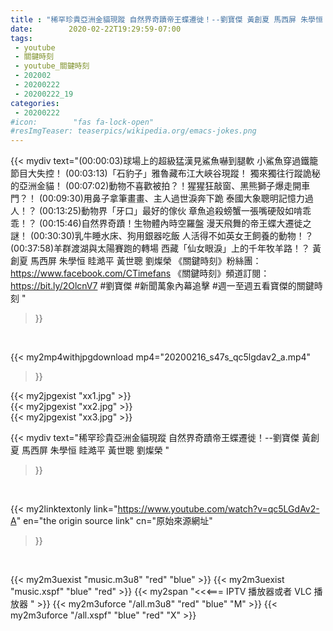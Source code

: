 ```yaml
---
title : "稀罕珍貴亞洲金貓現蹤 自然界奇蹟帝王蝶遷徙！--劉寶傑 黃創夏 馬西屏 朱學恒 眭澔平 黃世聰 劉燦榮 "
date:        2020-02-22T19:29:59-07:00
tags:
 - youtube
 - 關鍵時刻
 - youtube_關鍵時刻
 - 202002
 - 20200222
 - 20200222_19
categories:
 - 20200222
#icon:        "fas fa-lock-open"
#resImgTeaser: teaserpics/wikipedia.org/emacs-jokes.png
---
```


{{< mydiv text="(00:00:03)球場上的超級猛漢見鯊魚嚇到腿軟 小鯊魚穿過鐵籠節目大失控！ (00:03:13)「石豹子」雅魯藏布江大峽谷現蹤！ 獨來獨往行蹤詭秘的亞洲金貓！ (00:07:02)動物不喜歡被拍？！猩猩狂敲窗、黑熊獅子爆走開車門？！ (00:09:30)用鼻子拿筆畫畫、主人過世淚奔下跪 泰國大象聰明記憶力過人！？ (00:13:25)動物界「牙口」最好的傢伙 章魚追殺螃蟹一張嘴硬殼如啃乖乖！？ (00:15:46)自然界奇蹟！生物體內時空羅盤 漫天飛舞的帝王蝶大遷徙之謎！ (00:30:30)乳牛睡水床、狗用銀器吃飯 人活得不如英女王飼養的動物！？ (00:37:58)羊群渡湖與太陽賽跑的轉場 西藏「仙女眼淚」上的千年牧羊路！？  黃創夏 馬西屏 朱學恒 眭澔平 黃世聰 劉燦榮     《關鍵時刻》粉絲團：https://www.facebook.com/CTimefans 《關鍵時刻》頻道訂閱：https://bit.ly/2OlcnV7  #劉寶傑 #新聞萬象內幕追擊 #週一至週五看寶傑的關鍵時刻 "
>}}
<br>


{{< my2mp4withjpgdownload mp4="20200216_s47s_qc5lgdav2_a.mp4"
>}}

{{< my2jpgexist "xx1.jpg" >}}<br>
{{< my2jpgexist "xx2.jpg" >}}<br>
{{< my2jpgexist "xx3.jpg" >}}<br>



{{< mydiv text="稀罕珍貴亞洲金貓現蹤 自然界奇蹟帝王蝶遷徙！--劉寶傑 黃創夏 馬西屏 朱學恒 眭澔平 黃世聰 劉燦榮 "
>}}
<br>

{{< my2linktextonly link="https://www.youtube.com/watch?v=qc5LGdAv2-A"
en="the origin source link" cn="原始來源網址"
>}}


<br>

{{< my2m3uexist "music.m3u8" "red"  "blue" >}} {{< my2m3uexist "music.xspf" "blue" "red"  >}} {{< my2span "<<<=== IPTV 播放器或者 VLC 播放器 " >}} {{< my2m3uforce "/all.m3u8" "red"  "blue" "M" >}} {{< my2m3uforce "/all.xspf" "blue" "red"  "X" >}} 
